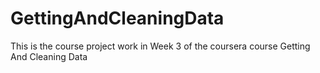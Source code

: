 # GettingAndCleaningData
This is the course project work in Week 3 of the coursera course Getting And Cleaning Data
